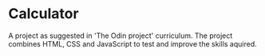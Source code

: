 # Calculator
A project as suggested in 'The Odin project' curriculum. 
The project combines HTML, CSS and JavaScript to test and improve the skills aquired.
